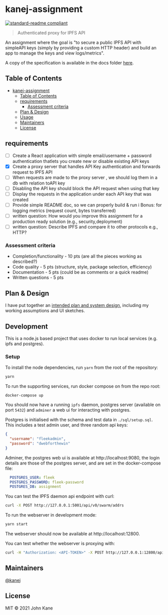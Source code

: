 # kanej-assignment

[![standard-readme compliant](https://img.shields.io/badge/standard--readme-OK-green.svg?style=flat-square)](https://github.com/RichardLitt/standard-readme)

> Authenticated proxy for IPFS API

An assignment where the goal is "to secure a public IPFS API with simpleAPI keys (simply by providing a custom HTTP header) and build an app to manage the keys and view logs/metrics".

A copy of the specification is available in the docs folder [here](./docs/Full-Stack-Engineer-Assignment.pdf).

## Table of Contents

- [kanej-assignment](#kanej-assignment)
  - [Table of Contents](#table-of-contents)
  - [requirements](#requirements)
    - [Assessment criteria](#assessment-criteria)
  - [Plan & Design](#plan--design)
  - [Usage](#usage)
  - [Maintainers](#maintainers)
  - [License](#license)

## requirements

* [ ] Create a React application with simple email/username + password authentication thatlets you create new or disable existing API keys
* [x] Create a proxy server that handles API Key authentication and forwards request to IPFS API
* [ ] When requests are made to the proxy server , we should log them in a db with relation toAPI key
* [ ] Disabling the API key should block the API request when using that key
* [ ] Display the requests in the application under each API key that was created
* [ ] Provide simple README doc, so we can properly build & run i
Bonus: for logging metrics (request count, bytes transferred)
* [ ] written question: How would you improve this assignment for a production ready solution (e.g., security,deployment)
* [ ] written question: Describe IPFS and compare it to other protocols e.g., HTTP?

### Assessment criteria

* Completion/functionality - 10 pts (are all the pieces working as described?)
* Code quality - 5 pts (structure, style, package selection, efficiency) 
* Documentation - 5 pts (could be as comments or a quick readme)
* Written questions - 5 pts

## Plan & Design

I have put together an [intended plan and system design](./docs/plan-and-design.md),
including my working assumptions and UI sketches.

<!-- ## Install

```
```

## Usage

```
``` -->

## Development

This is a node.js based project that uses docker to run local services (e.g. ipfs and postgres).

### Setup

To install the node dependencies, run `yarn` from the root of the repository:

```sh
yarn
```

To run the supporting services, run docker compose on from the repo root:

```
docker-compose up
```

You should now have a running `ipfs` daemon, postgres server (available on port `5432`) and `adminer` a web ui for interacting with postgres.

Postgres is initialised with the schema and test data in `./sql/setup.sql`. This includes a test admin user, and three random api keys:

```json
{
  "username": "fleekadmin",
  "password": "dwebforthewin"
}
```

Adminer, the postgres web ui is available at http://localhost:9080, the login details are those of the postgres server, and are set in the docker-compose file:

```yaml
  POSTGRES_USER: fleek
  POSTGRES_PASSWORD: fleek-password
  POSTGRES_DB: assignment
```

You can test the IPFS daemon api endpoint with curl:

```sh
curl -X POST http://127.0.0.1:5001/api/v0/swarm/addrs
```

To run the webserver in development mode:

```sh
yarn start
```

The webserver should now be available at http://localhost:12800.

You can test whether the webserver is proxying with:

```sh
curl -H "Authorization: <API-TOKEN>" -X POST http://127.0.0.1:12800/api/v0/swarm/addrs
```

## Maintainers

[@kanej](https://github.com/kanej)

## License

MIT © 2021 John Kane
